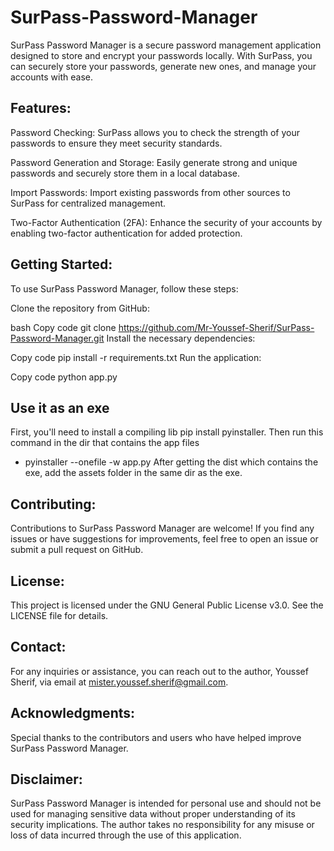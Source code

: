 # SurPass-Password-Manager

SurPass Password Manager is a secure password management application designed to store and encrypt your passwords locally. With SurPass, you can securely store your passwords, generate new ones, and manage your accounts with ease.

## Features:

Password Checking: SurPass allows you to check the strength of your passwords to ensure they meet security standards.

Password Generation and Storage: Easily generate strong and unique passwords and securely store them in a local database.

Import Passwords: Import existing passwords from other sources to SurPass for centralized management.

Two-Factor Authentication (2FA): Enhance the security of your accounts by enabling two-factor authentication for added protection.

## Getting Started:

To use SurPass Password Manager, follow these steps:

Clone the repository from GitHub:

bash
Copy code
git clone https://github.com/Mr-Youssef-Sherif/SurPass-Password-Manager.git
Install the necessary dependencies:

Copy code
pip install -r requirements.txt
Run the application:

Copy code
python app.py

## Use it as an exe

First, you'll need to install a compiling lib pip install pyinstaller.
Then run this command in the dir that contains the app files
- pyinstaller --onefile -w app.py
After getting the dist which contains the exe, add the assets folder in the same dir as the exe.

## Contributing:

Contributions to SurPass Password Manager are welcome! If you find any issues or have suggestions for improvements, feel free to open an issue or submit a pull request on GitHub.

## License:

This project is licensed under the GNU General Public License v3.0. See the LICENSE file for details.

## Contact:

For any inquiries or assistance, you can reach out to the author, Youssef Sherif, via email at mister.youssef.sherif@gmail.com.

## Acknowledgments:

Special thanks to the contributors and users who have helped improve SurPass Password Manager.

## Disclaimer:

SurPass Password Manager is intended for personal use and should not be used for managing sensitive data without proper understanding of its security implications. The author takes no responsibility for any misuse or loss of data incurred through the use of this application.

